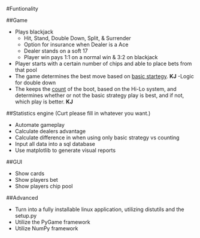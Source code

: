 #Funtionality

##Game
  + Plays blackjack
    - Hit, Stand, Double Down, Split, & Surrender
    - Option for insurance when Dealer is a Ace
    - Dealer stands on a soft 17
    - Player win pays 1:1 on a normal win & 3:2 on blackjack
  + Player starts with a certain number of chips and able to place bets from that pool 
  + The game determines the best move based on [basic startegy](https://en.wikipedia.org/wiki/Blackjack#Basic_strategy). **KJ**
    -Logic for double down
  + The keeps the [count](https://en.wikipedia.org/wiki/Card_counting) of the boot, based on the Hi-Lo system, and determines whether or not the basic strategy play is best, and if not, which play is better. **KJ**
  
##Statistics engine
  (Curt please fill in whatever you want.)
  + Automate gameplay
  + Calculate dealers advantage
  + Calculate difference in when using only basic strategy vs counting
  + Input all data into a sql database
  + Use matplotlib to generate visual reports
  
##GUI
  + Show cards
  + Show players bet
  + Show players chip pool 
  
##Advanced
  + Turn into a fully installable linux application, utilizing distutils and the setup.py
  + Utilize the PyGame framework
  + Utilize NumPy framework
